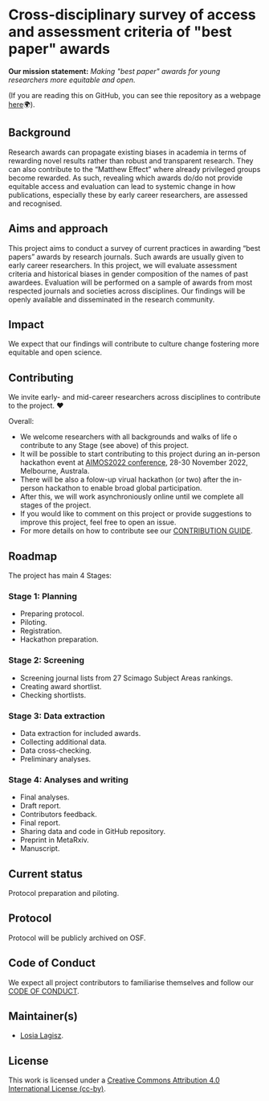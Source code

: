 # Cross-disciplinary survey of access and assessment criteria of "best paper" awards  

**Our mission statement:** *Making "best paper" awards for young researchers more equitable and open.*  

  

(If you are reading this on GitHub, you can see thie repository as a webpage [here](https://mlagisz.github.io/survey_best_paper_awards/)🌍).   

## Background   
Research awards can propagate existing biases in academia in terms of rewarding novel results rather than robust and transparent research. They can also contribute to the “Matthew Effect” where already privileged groups become rewarded. As such, revealing which awards do/do not provide equitable access and evaluation can lead to systemic change in how publications, especially these by early career researchers, are assessed and recognised.  

## Aims and approach  
This project aims to conduct a survey of current practices in awarding “best papers” awards by research journals. Such awards are usually given to early career researchers. In this project, we will evaluate assessment criteria and historical biases in gender composition of the names of past awardees. Evaluation will be performed on a sample of awards from most respected journals and societies across disciplines. Our findings will be openly available and disseminated in the research community.     

## Impact  
We expect that our findings will contribute to culture change fostering more equitable and open science.  

## Contributing  
We invite early- and mid-career researchers across disciplines to contribute to the project. :heart:    

Overall:   
- We welcome researchers with all backgrounds and walks of life o contribute to any Stage (see above) of this project.   
- It will be possible to start contributing to this project during an in-person hackathon event at [AIMOS2022 conference](https://www.eventcreate.com/e/aimos2022), 28-30 November 2022, Melbourne, Australa. 
- There will be also a folow-up virual hackathon (or two) after the in-person hackathon to enable broad global participation. 
- After this, we will work asynchroniously online until we complete all stages of the project.    
- If you would like to comment on this project or provide suggestions to improve this project, feel free to open an issue.  
- For more details on how to contribute see our [CONTRIBUTION GUIDE](/CONTRIBUTING.md).  

## Roadmap   
The project has main 4 Stages:  

### Stage 1: Planning   
- Preparing protocol.  
- Piloting.  
- Registration.  
- Hackathon preparation.   

### Stage 2: Screening   
- Screening journal lists from 27 Scimago Subject Areas rankings.   
- Creating award shortlist.   
- Checking shortlists.  

### Stage 3: Data extraction  
- Data extraction for included awards.   
- Collecting additional data.    
- Data cross-checking.   
- Preliminary analyses.    

### Stage 4: Analyses and writing   
- Final analyses.   
- Draft report.  
- Contributors feedback.   
- Final report.  
- Sharing data and code in GitHub repository.  
- Preprint in MetaRxiv.   
- Manuscript.   


## Current status    
Protocol preparation and piloting.   

## Protocol   
Protocol will be publicly archived on OSF.  

## Code of Conduct   
We expect all project contributors to familiarise themselves and follow our [CODE OF CONDUCT](/CODE_OF_CONDUCT.md).      

## Maintainer(s)
* [Losia Lagisz](https://github.com/mlagisz).   

## License 
This work is licensed under a [Creative Commons Attribution 4.0 International License (cc-by)](/LICENSE.md).   
